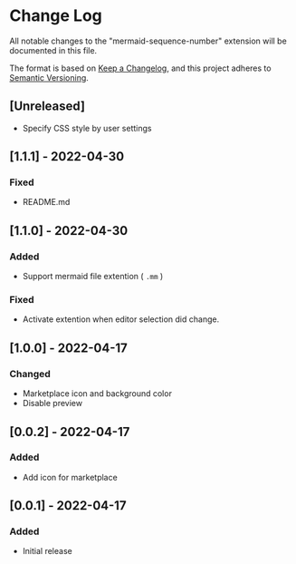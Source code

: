 # Change Log

All notable changes to the "mermaid-sequence-number" extension will be documented in this file.

The format is based on [Keep a Changelog](https://keepachangelog.com/en/1.0.0/),
and this project adheres to [Semantic Versioning](https://semver.org/spec/v2.0.0.html).

## [Unreleased]

- Specify CSS style by user settings

## [1.1.1] - 2022-04-30

### Fixed

- README.md

## [1.1.0] - 2022-04-30

### Added

- Support mermaid file extention ( `.mm` )

### Fixed

- Activate extention when editor selection did change.

## [1.0.0] - 2022-04-17

### Changed

- Marketplace icon and background color
- Disable preview

## [0.0.2] - 2022-04-17

### Added

- Add icon for marketplace

## [0.0.1] - 2022-04-17

### Added

- Initial release
